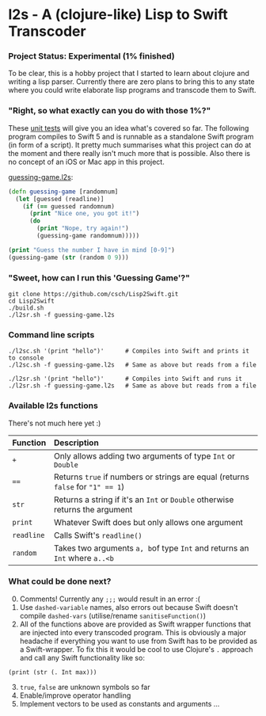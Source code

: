# l2s - A (clojure-like) Lisp to Swift Transcoder

### Project Status: Experimental (1% finished)

To be clear, this is a hobby project that I started to learn about clojure and writing a lisp parser. Currently there are zero plans to bring this to any state where you could write elaborate lisp programs and transcode them to Swift.

### "Right, so what exactly can you do with those 1%?"
These [unit tests](Lisp2SwiftTests/Lisp2SwiftTests.swift) will give you an idea what's covered so far.
The following program compiles to Swift 5 and is runnable as a standalone Swift program (in form of a script).
It pretty much summarises what this project can do at the moment and there really isn't much more that is possible.
Also there is no concept of an iOS or Mac app in this project.

[guessing-game.l2s](guessing-game.l2s):

```clojure
(defn guessing-game [randomnum]
  (let [guessed (readline)]
    (if (== guessed randomnum)
      (print "Nice one, you got it!")
      (do
        (print "Nope, try again!")
        (guessing-game randomnum)))))

(print "Guess the number I have in mind [0-9]")
(guessing-game (str (random 0 9)))
```

### "Sweet, how can I run this 'Guessing Game'?"
```
git clone https://github.com/csch/Lisp2Swift.git
cd Lisp2Swift
./build.sh
./l2sr.sh -f guessing-game.l2s
```

### Command line scripts ###
```
./l2sc.sh '(print "hello")'      # Compiles into Swift and prints it to console
./l2sc.sh -f guessing-game.l2s   # Same as above but reads from a file

./l2sr.sh '(print "hello")'      # Compiles into Swift and runs it
./l2sr.sh -f guessing-game.l2s   # Same as above but reads from a file
```

### Available l2s functions ###
There's not much here yet :)

| Function   | Description | 
| :---------- | :---------- | 
|  `+`        | Only allows adding two arguments of type `Int` or `Double` | 
|  `==`       | Returns `true` if numbers or strings are equal (returns `false` for `"1" == 1`) | 
|  `str`      | Returns a string if it's an `Int` or `Double` otherwise returns the argument | 
|  `print `   | Whatever Swift does but only allows one argument | 
| `readline`  | Calls Swift's `readline()` |
| `random`    | Takes two arguments `a, b`of type `Int` and returns an `Int` where `a..<b` |


### What could be done next? ###
0. Comments! Currently any `;;;` would result in an error :(
1. Use `dashed-variable` names, also errors out because Swift doesn't compile `dashed-vars` (utilise/rename `sanitiseFunction()`)
2. All of the functions above are provided as Swift wrapper functions that are injected into every transcoded program.
This is obviously a major headache if everything you want to use from Swift has to be provided as a Swift-wrapper.
To fix this it would be cool to use Clojure's `.` approach and call any Swift functionality like so:
```
(print (str (. Int max)))
```
3. `true`, `false` are unknown symbols so far
4. Enable/improve operator handling
5. Implement vectors to be used as constants and arguments
...